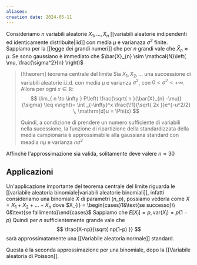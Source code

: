 ```yaml
---
aliases: 
creation date: 2024-05-11
---
```


Consideriamo $n$ variabili aleatorie $X_{1},\dots,X_{n}$ [[variabili aleatorie indipendenti ed identicamente distribuite|iid]] con media $\mu$ e varianaza $\sigma^2$ finite.
Sappiamo per la [[legge dei grandi numeri]] che per $n$ grandi vale che $\bar{X}_{n} \approx \mu$.
Se sono gaussiano è immediato che $\bar{X}_{n} \sim \mathcal{N}\left( \mu, \frac{\sigma^2}{n} \right)$

>[!theorem] teorema centrale del limite
>Sia $X_{1},X_{2},\dots$ una successione di variabili aleatorie i.i.d. con media $\mu$ e varianza $\sigma^2$, con $0 < \sigma^2 < +\infty$. Allora per ogni $x \in \mathbb{R}$:
>$$ \lim_{ n \to \infty }  P\left( \frac{\sqrt{ n }(\bar{X}_{n} -\mu)}{\sigma} \leq x\right)= \int _{-\infty}^x \frac{\!1}{\sqrt{ 2x }}e^{-u^2/2} \, \mathrm{d}u = \Phi(x) $$
>
>Quindi, a condizione di prendere un numero sufficiente di variabili nella sucessione, la funzione di ripartizione della standardizzata della media campionaria è approssimabile alla gaussiana standard con meadia $n \mu$ e varianza $n \sigma^2$

Affinchè l'approssimazione sia valida, solitamente deve valere $n \approx 30$
## Applicazioni
Un'applicazione importante del teorema centrale del limite riguarda le [[variabile aleatoria binomiale|variabili aleatorie binomiali]], infatti consideriamo una binomiale $X$ di parametri $(n,p)$, possiamo vederla come
$X = X_{1} + X_{2} + \dots + X_{n}$
dove $X_{i} = \begin{cases}1&\text{se successo}\\ 0&\text{se fallimento}\end{cases}$
Sappiamo che $E[X_{i}] =p, \text{var}(X_{i}) = p(1-p)$
Quindi per $n$ sufficientemente grande vale che 
$$ \frac{X-np}{\sqrt{ np(1-p) }} $$ 
sarà approssimatamente una [[Variabile aleatoria normale]] standard.

Questa è la seconda approssimazione per una binomiale, dopo la [[Variabile aleatoria di Poisson]].